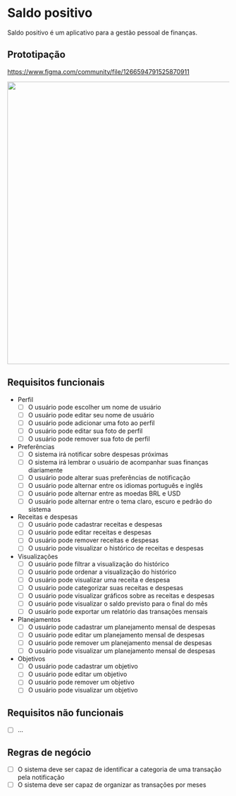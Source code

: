 # Saldo positivo

Saldo positivo é um aplicativo para a gestão pessoal de finanças.

## Prototipação

https://www.figma.com/community/file/1266594791525870911

<img src="https://github.com/Pedro-Emanuel/saldo-positivo/assets/32993157/b7aa5dd1-dcc6-4c32-8ade-3d8a55b8e32c" width="636" height="641" />

## Requisitos funcionais
- Perfil
  - [ ] O usuário pode escolher um nome de usuário
  - [ ] O usuário pode editar seu nome de usuário
  - [ ] O usuário pode adicionar uma foto ao perfil
  - [ ] O usuário pode editar sua foto de perfil
  - [ ] O usuário pode remover sua foto de perfil
- Preferências
  - [ ] O sistema irá notificar sobre despesas próximas
  - [ ] O sistema irá lembrar o usuário de acompanhar suas finanças diariamente
  - [ ] O usuário pode alterar suas preferências de notificação
  - [ ] O usuário pode alternar entre os idiomas português e inglês
  - [ ] O usuário pode alternar entre as moedas BRL e USD
  - [ ] O usuário pode alternar entre o tema claro, escuro e pedrão do sistema
- Receitas e despesas
  - [ ] O usuário pode cadastrar receitas e despesas
  - [ ] O usuário pode editar receitas e despesas
  - [ ] O usuário pode remover receitas e despesas
  - [ ] O usuário pode visualizar o histórico de receitas e despesas
- Visualizações
  - [ ] O usuário pode filtrar a visualização do histórico
  - [ ] O usuário pode ordenar a visualização do histórico
  - [ ] O usuário pode visualizar uma receita e despesa
  - [ ] O usuário pode categorizar suas receitas e despesas
  - [ ] O usuário pode visualizar gráficos sobre as receitas e despesas
  - [ ] O usuário pode visualizar o saldo previsto para o final do mês
  - [ ] O usuário pode exportar um relatório das transações mensais
- Planejamentos
  - [ ] O usuário pode cadastrar um planejamento mensal de despesas
  - [ ] O usuário pode editar um planejamento mensal de despesas
  - [ ] O usuário pode remover um planejamento mensal de despesas
  - [ ] O usuário pode visualizar um planejamento mensal de despesas
- Objetivos
  - [ ] O usuário pode cadastrar um objetivo
  - [ ] O usuário pode editar um objetivo
  - [ ] O usuário pode remover um objetivo
  - [ ] O usuário pode visualizar um objetivo
## Requisitos não funcionais
  - [ ] ...
## Regras de negócio
  - [ ] O sistema deve ser capaz de identificar a categoria de uma transação pela notificação
  - [ ] O sistema deve ser capaz de organizar as transações por meses
